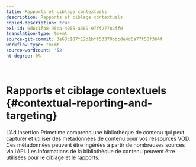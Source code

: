 ```yaml
---
title: Rapports et ciblage contextuels
description: Rapports et ciblage contextuels
copied-description: true
exl-id: 6d6c1f48-95ca-4055-a369-97ff27782ff0
translation-type: tm+mt
source-git-commit: 3e63c187f12d1bff53370bbcde4d6a77f58f3b4f
workflow-type: tm+mt
source-wordcount: '52'
ht-degree: 0%

---
```


# Rapports et ciblage contextuels {#contextual-reporting-and-targeting}

L’Ad Insertion Primetime comprend une bibliothèque de contenu qui peut capturer et utiliser des métadonnées de contenu pour vos ressources VOD. Ces métadonnées peuvent être ingérées à partir de nombreuses sources via l’API. Les informations de la bibliothèque de contenu peuvent être utilisées pour le ciblage et le rapports.
